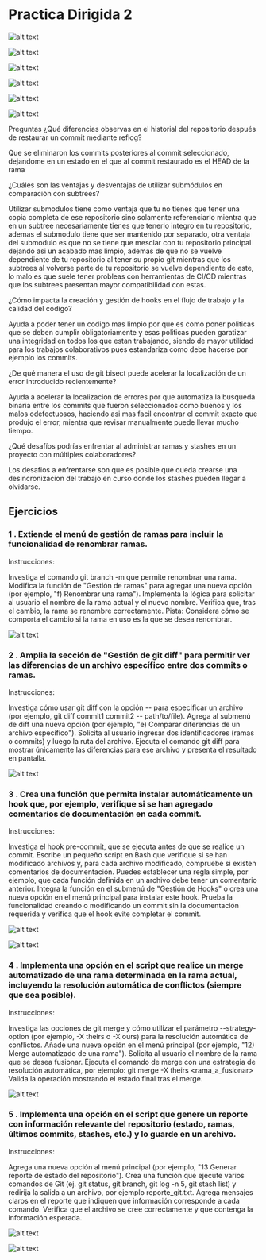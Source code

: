 # Practica Dirigida 2

![alt text]({ED6DAF91-D4A7-4079-BF52-122A602AF191}.png)

![alt text]({8F30CF89-585B-47D3-9C38-037C231730AC}.png)

![alt text]({19404E0B-3E1C-481A-8F13-ACCABD6BFDC7}.png)

![alt text]({7F88B7CD-58EA-493D-BB5B-74B77E627A6C}.png)

![alt text]({22A95CED-5C5B-4B67-9375-518DB170ECC2}.png)


![alt text]({F185A61C-975C-4338-961F-557BEEA53919}.png)

Preguntas
¿Qué diferencias observas en el historial del repositorio después de restaurar un commit mediante reflog?

Que se eliminaron los commits posteriores al commit seleccionado, dejandome en un estado en el que al commit restaurado es el HEAD de la rama

¿Cuáles son las ventajas y desventajas de utilizar submódulos en comparación con subtrees?

Utilizar submodulos tiene como ventaja que tu no tienes que tener una copia  completa de ese repositorio sino solamente referenciarlo mientra que en un subtree necesariamente tienes que tenerlo integro en tu repositorio, ademas el submodulo tiene que ser mantenido por separado, otra ventaja del submodulo es que no se tiene que mesclar con tu repositorio principal dejando asi un acabado mas limpio, ademas de que no se vuelve dependiente de tu repositorio al tener su propio git  mientras que los subtrees al volverse parte de tu repositorio se vuelve dependiente de este, lo malo es que suele tener probleas con herramientas de CI/CD mientras que los subtrees presentan mayor compatibilidad con estas.

¿Cómo impacta la creación y gestión de hooks en el flujo de trabajo y la calidad del código?

Ayuda a poder tener un codigo mas limpio por que es como poner politicas que se deben cumplir obligatoriamente y esas politicas pueden garatizar una integridad en todos los que estan trabajando, siendo de mayor utilidad para los trabajos colaborativos pues estandariza como debe hacerse por ejemplo los commits.

¿De qué manera el uso de git bisect puede acelerar la localización de un error introducido recientemente?

Ayuda a acelerar la localizacion de errores por que automatiza la busqueda binaria entre los commits que fueron seleccionados como buenos y los malos odefectuosos, haciendo asi mas facil encontrar el commit exacto que produjo el error, mientra que revisar manualmente puede llevar mucho tiempo.

¿Qué desafíos podrías enfrentar al administrar ramas y stashes en un proyecto con múltiples colaboradores?

Los desafios a enfrentarse son que es posible que oueda crearse una desincronizacion del trabajo en curso donde los stashes pueden llegar a olvidarse.



## Ejercicios
### 1 . Extiende el menú de gestión de ramas para incluir la funcionalidad de renombrar ramas.

Instrucciones:

Investiga el comando git branch -m que permite renombrar una rama.
Modifica la función de "Gestión de ramas" para agregar una nueva opción (por ejemplo, "f) Renombrar una rama").
Implementa la lógica para solicitar al usuario el nombre de la rama actual y el nuevo nombre.
Verifica que, tras el cambio, la rama se renombre correctamente.
Pista: Considera cómo se comporta el cambio si la rama en uso es la que se desea renombrar.


![alt text]({1CDEDE9E-E4DE-4252-A34D-ECD0EDBEABE6}.png)

### 2 . Amplia la sección de "Gestión de git diff" para permitir ver las diferencias de un archivo específico entre dos commits o ramas.

Instrucciones:

Investiga cómo usar git diff con la opción -- para especificar un archivo (por ejemplo, git diff commit1 commit2 -- path/to/file).
Agrega al submenú de diff una nueva opción (por ejemplo, "e) Comparar diferencias de un archivo específico").
Solicita al usuario ingresar dos identificadores (ramas o commits) y luego la ruta del archivo.
Ejecuta el comando git diff para mostrar únicamente las diferencias para ese archivo y presenta el resultado en pantalla.


![alt text]({070D5671-4645-484B-9E77-E37A8B1BBE8B}.png)

### 3 . Crea una función que permita instalar automáticamente un hook que, por ejemplo, verifique si se han agregado comentarios de documentación en cada commit.

Instrucciones:

Investiga el hook pre-commit, que se ejecuta antes de que se realice un commit.
Escribe un pequeño script en Bash que verifique si se han modificado archivos y, para cada archivo modificado, compruebe si existen comentarios de documentación. Puedes establecer una regla simple, por ejemplo, que cada función definida en un archivo debe tener un comentario anterior.
Integra la función en el submenú de "Gestión de Hooks" o crea una nueva opción en el menú principal para instalar este hook.
Prueba la funcionalidad creando o modificando un commit sin la documentación requerida y verifica que el hook evite completar el commit.

![alt text]({E392C5DE-9CA3-4159-9863-218E8FB8F850}.png)

![alt text]({D38562EC-D1D1-4AA4-8630-F45039E8F5D2}.png)

### 4 . Implementa una opción en el script que realice un merge automatizado de una rama determinada en la rama actual, incluyendo la resolución automática de conflictos (siempre que sea posible).

Instrucciones:

Investiga las opciones de git merge y cómo utilizar el parámetro --strategy-option (por ejemplo, -X theirs o -X ours) para la resolución automática de conflictos.
Añade una nueva opción en el menú principal (por ejemplo, "12) Merge automatizado de una rama").
Solicita al usuario el nombre de la rama que se desea fusionar.
Ejecuta el comando de merge con una estrategia de resolución automática, por ejemplo:
git merge -X theirs <rama_a_fusionar>
Valida la operación mostrando el estado final tras el merge.

![alt text]({5C35F28B-531B-46F0-9301-72E7A773B6CD}.png)

### 5 . Implementa una opción en el script que genere un reporte con información relevante del repositorio (estado, ramas, últimos commits, stashes, etc.) y lo guarde en un archivo.

Instrucciones:

Agrega una nueva opción al menú principal (por ejemplo, "13 Generar reporte de estado del repositorio").
Crea una función que ejecute varios comandos de Git (ej. git status, git branch, git log -n 5, git stash list) y redirija la salida a un archivo, por ejemplo reporte_git.txt.
Agrega mensajes claros en el reporte que indiquen qué información corresponde a cada comando.
Verifica que el archivo se cree correctamente y que contenga la información esperada.

![alt text]({B80D5634-79D1-4EE2-9288-7609D23CE3CE}.png)

![alt text]({2F80556B-7646-4EC8-9DD5-C444DE986232}.png)